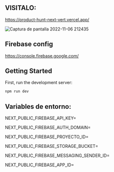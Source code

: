 ## VISITALO: 
https://product-hunt-next-vert.vercel.app/

![Captura de pantalla 2022-11-06 212435](https://user-images.githubusercontent.com/91045865/200220151-65061c97-4f27-4bcb-a4b8-075746a4258f.png)

## Firebase config
https://console.firebase.google.com/

## Getting Started

First, run the development server:

```bash
npm run dev
```

## Variables de entorno:

  NEXT_PUBLIC_FIREBASE_API_KEY=
  
  NEXT_PUBLIC_FIREBASE_AUTH_DOMAIN=
  
  NEXT_PUBLIC_FIREBASE_PROYECTO_ID=
  
  NEXT_PUBLIC_FIREBASE_STORAGE_BUCKET=
  
  NEXT_PUBLIC_FIREBASE_MESSAGING_SENDER_ID=
  
  NEXT_PUBLIC_FIREBASE_APP_ID=
